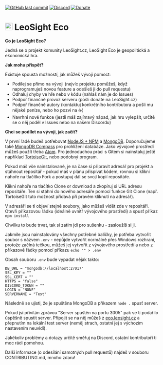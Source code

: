 [![GitHub last commit](https://img.shields.io/github/last-commit/RatajVaver/leosight-eco.svg?style=flat)](https://github.com/RatajVaver/leosight-eco/commits/master)
[![Discord](https://img.shields.io/discord/172025101963755520.svg?label=discord)](https://discord.gg/RJmtV3p)
[![Donate](https://img.shields.io/badge/$-support-12a0df.svg?style=flat)](https://leosight.cz/donate) 

<h1><img width="24" height="24" src="http://i.imgur.com/MnkSnOQ.png"> LeoSight Eco</h1>

**Co je LeoSight Eco?**

Jedná se o projekt komunity LeoSight.cz, LeoSight Eco je geopolitická a ekonomická hra.

**Jak mohu přispět?**

Existuje spousta možností, jak můžeš vývoji pomoct:
* Podílej se přímo na vývoji (nejvíc projektu pomůžeš, když naprogramuješ novou feature a odešleš ji do pull requestu)
* Odhaluj chyby ve hře nebo v kódu (nahlaš nám je do Issues)
* Podpoř finančně provoz serveru (pošli donate na LeoSight.cz)
* Podpoř finančně autory (kontaktuj konkrétního kontributora a pošli mu nějaké peníze, nebo ho pozvi na :coffee:)
* Navrhni nové funkce (jestli máš zajímavý nápad, jak hru vylepšit, určitě se o něj poděl v Issues nebo na našem Discordu)

**Chci se podílet na vývoji, jak začít?**

V první řadě budeš potřebovat [NodeJS + NPM](https://nodejs.org/en/) a [MongoDB](https://www.mongodb.com/download-center/community).
Doporučujeme také [MongoDB Compass](https://www.mongodb.com/download-center/compass) pro prohlížení databáze.
Jako vývojové prostředí můžeš použít třeba [Atom](https://atom.io/).
Pro jednoduchou práci s Gitem si nainstaluj ještě například [TortoiseGit](https://tortoisegit.org/), nebo podobný program.

Pokud máš vše nainstalované, je na čase si připravit adresář pro projekt a stáhnout repositář - pokud máš v plánu přispívat kódem, rovnou si klikni nahoře na tlačítko Fork a postupuj dál se svojí kopií repositáře.

Klikni nahoře na tlačítko Clone or download a zkopíruj si URL adresu repositáře.
Ten si stáhni do nového adresáře pomocí funkce Git Clone (např. TortoiseGit tuto možnost přidává při pravém kliknutí na adresář).

V adresáři se ti objeví stejné soubory, jako můžeš vidět zde v repositáři. Otevři příkazovou řádku (ideálně uvnitř vývojového prostředí) a spusť příkaz `npm install`

Chvilku to bude trvat, tak si zatím jdi pro sušenku - zasloužíš si ji.

Jakmile jsou nainstalovány všechny potřebné balíčky, je potřeba vytvořit soubor s názvem `.env` - nepůjde vytvořit normálně přes Windows rozhraní, protože začíná tečkou, můžeš jej vytvořit z vývojového prostředí a nebo z příkazové řádky pomocí příkazu `echo "" > .env`

Obsah souboru `.env` bude vypadat nějak takto:
```
DB_URL = "mongodb://localhost:27017"
SSL_KEY = ""
SSL_CERT = ""
HTTPS = "false"
DISCORD_TOKEN = ""
LOGIN = "NONE"
SERVERNAME = "Test"
```

Následně se ujisti, že je spuštěna MongoDB a příkazem `node .` spusť server.

Pokud jsi přivítán zprávou "Server spuštěn na portu 3005" pak se ti podařilo úspěšně spustit server. Připojit se na něj můžeš z [eco.leosight.cz](https://eco.leosight.cz) a přepnutím na lokální test server (neměj strach, ostatní jej s výchozím nastavením neuvidí).

Jakékoliv problémy a dotazy určitě směřuj na Discord, ostatní kontributoři ti moc rádi pomohou.

Další informace (o odesílání samotných pull requestů) najdeš v souboru CONTRIBUTING.md, mnoho zdaru!